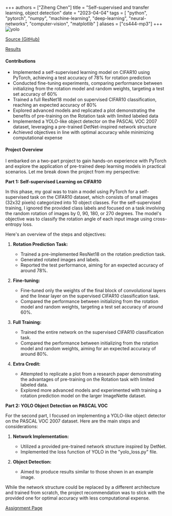 +++
authors = ["Ziheng Chen"]
title = "Self-supervised and transfer learning, object detection"
date = "2023-04-04"
tags = [
    "python", "pytorch", "numpy", "machine-learning", "deep-learning", "neural-networks", "computer-vision",
    "matplotlib"
]
aliases = ["cs444-mp3"]
+++
![yolo](/images/projects/cs444-mp3.png)


[Source (GitHub)](https://github.com/zihengjackchen/CS444-Deep-Learning/tree/main/assignment3%20-%20Self-supervised%20and%20transfer%20learning%2C%20object%20detection)

[Results](https://github.com/zihengjackchen/CS444-Deep-Learning/blob/main/assignment3%20-%20Self-supervised%20and%20transfer%20learning%2C%20object%20detection/zihengc2_yutongz7_mp3_report.pdf)

#### Contributions
- Implemented a self-supervised learning model on CIFAR10 using PyTorch, achieving a test accuracy of 78% for rotation prediction
- Conducted fine-tuning experiments, comparing performance between initializing from the rotation model and random weights, targeting a test set accuracy of 60%
- Trained a full ResNet18 model on supervised CIFAR10 classification, reaching an expected accuracy of 80%
- Explored advanced models and replicated a plot demonstrating the benefits of pre-training on the Rotation task with limited labeled data
- Implemented a YOLO-like object detector on the PASCAL VOC 2007 dataset, leveraging a pre-trained DetNet-inspired network structure
- Achieved objectives in line with optimal accuracy while minimizing computational expense


#### Project Overview
I embarked on a two-part project to gain hands-on experience with PyTorch and explore the application of pre-trained deep learning models in practical scenarios. Let me break down the project from my perspective:

**Part 1: Self-supervised Learning on CIFAR10**

In this phase, my goal was to train a model using PyTorch for a self-supervised task on the CIFAR10 dataset, which consists of small images (32x32 pixels) categorized into 10 object classes. For the self-supervised training, I ignored the provided class labels and focused on a task involving the random rotation of images by 0, 90, 180, or 270 degrees. The model's objective was to classify the rotation angle of each input image using cross-entropy loss.

Here's an overview of the steps and objectives:

1. **Rotation Prediction Task:**
   - Trained a pre-implemented ResNet18 on the rotation prediction task.
   - Generated rotated images and labels.
   - Reported the test performance, aiming for an expected accuracy of around 78%.

2. **Fine-tuning:**
   - Fine-tuned only the weights of the final block of convolutional layers and the linear layer on the supervised CIFAR10 classification task.
   - Compared the performance between initializing from the rotation model and random weights, targeting a test set accuracy of around 60%.

3. **Full Training:**
   - Trained the entire network on the supervised CIFAR10 classification task.
   - Compared the performance between initializing from the rotation model and random weights, aiming for an expected accuracy of around 80%.

4. **Extra Credit:**
   - Attempted to replicate a plot from a research paper demonstrating the advantages of pre-training on the Rotation task with limited labeled data.
   - Explored more advanced models and experimented with training a rotation prediction model on the larger ImageNette dataset.

**Part 2: YOLO Object Detection on PASCAL VOC**

For the second part, I focused on implementing a YOLO-like object detector on the PASCAL VOC 2007 dataset. Here are the main steps and considerations:

1. **Network Implementation:**
   - Utilized a provided pre-trained network structure inspired by DetNet.
   - Implemented the loss function of YOLO in the "yolo_loss.py" file.

2. **Object Detection:**
   - Aimed to produce results similar to those shown in an example image.

While the network structure could be replaced by a different architecture and trained from scratch, the project recommendation was to stick with the provided one for optimal accuracy with less computational expense.

[Assignment Page](https://slazebni.cs.illinois.edu/spring23/assignment3.html)

